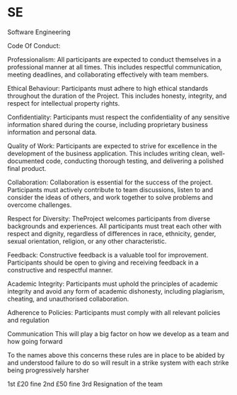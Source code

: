 # SE
Software Engineering 

Code Of Conduct:

Professionalism: 
All participants are expected to conduct themselves in a professional manner at all times. This includes respectful communication, meeting deadlines, and collaborating effectively with team members.  

Ethical Behaviour: 
Participants must adhere to high ethical standards throughout the duration of the Project. This includes honesty, integrity, and respect for intellectual property rights.  

Confidentiality: 
Participants must respect the confidentiality of any sensitive information shared during the course, including proprietary business information and personal data.  

Quality of Work: 
Participants are expected to strive for excellence in the development of the business application. This includes writing clean, well-documented code, conducting thorough testing, and delivering a polished final product.  

Collaboration: 
Collaboration is essential for the success of the project. Participants must actively contribute to team discussions, listen to and consider the ideas of others, and work together to solve problems and overcome challenges.  

Respect for Diversity: 
TheProject welcomes participants from diverse backgrounds and experiences. All participants must treat each other with respect and dignity, regardless of differences in race, ethnicity, gender, sexual orientation, religion, or any other characteristic. 

Feedback: 
Constructive feedback is a valuable tool for improvement. Participants should be open to giving and receiving feedback in a constructive and respectful manner.
  
Academic Integrity: 
Participants must uphold the principles of academic integrity and avoid any form of academic dishonesty, including plagiarism, cheating, and unauthorised collaboration.  

Adherence to Policies: 
Participants must comply with all relevant policies and regulation

Communication
This will play a big factor on how we develop as a team and how going forward

To the names above this concerns these rules are in place to be abided by and understood failure to do so will result in a strike system with each strike being progressively harsher

1st £20 fine
2nd £50 fine
3rd Resignation of the team